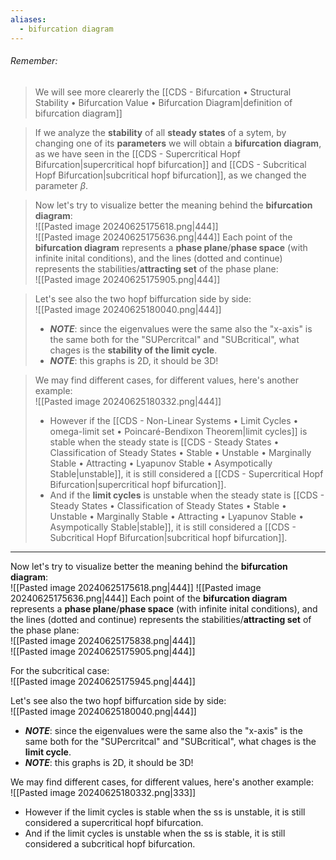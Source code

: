 ```yaml
---
aliases:
  - bifurcation diagram
---
```

###### *Remember*:

> We will see more clearerly the [[CDS - Bifurcation • Structural Stability • Bifurcation Value • Bifurcation Diagram|definition of bifurcation diagram]]

> If we analyze the **stability** of all **steady states** of a sytem, by changing one of its **parameters** we will obtain a **bifurcation diagram**, as we have seen in the [[CDS - Supercritical Hopf Bifurcation|supercritical hopf bifurcation]] and [[CDS - Subcritical Hopf Bifurcation|subcritical hopf bifurcation]], as we changed the parameter $\beta$.

> Now let's try to visualize better the meaning behind the **bifurcation diagram**:<br>![[Pasted image 20240625175618.png|444]]<br>![[Pasted image 20240625175636.png|444]]
> Each point of the **bifurcation diagram** represents a **phase plane**/**phase space** (with infinite inital conditions), and the lines (dotted and continue) represents the stabilities/**attracting set** of the phase plane:<br>![[Pasted image 20240625175905.png|444]]

> Let's see also the two hopf biffurcation side by side:<br>![[Pasted image 20240625180040.png|444]]
> - ***NOTE***: since the eigenvalues were the same also the "x-axis" is the same both for the "SUPercritcal" and "SUBcritical", what chages is the **stability of the limit cycle**.
> - ***NOTE***: this graphs is 2D, it should be 3D!

> We may find different cases, for different values, here's another example:<br>![[Pasted image 20240625180332.png|444]]
> - However if the [[CDS - Non-Linear Systems • Limit Cycles • omega-limit set • Poincaré-Bendixon Theorem|limit cycles]] is stable when the steady state is [[CDS - Steady States • Classification of Steady States • Stable • Unstable • Marginally Stable • Attracting • Lyapunov Stable • Asympotically Stable|unstable]], it is still considered a [[CDS - Supercritical Hopf Bifurcation|supercritical hopf bifurcation]].
> - And if the **limit cycles** is unstable when the steady state is [[CDS - Steady States • Classification of Steady States • Stable • Unstable • Marginally Stable • Attracting • Lyapunov Stable • Asympotically Stable|stable]], it is still considered a [[CDS - Subcritical Hopf Bifurcation|subcritical hopf bifurcation]].

----

Now let's try to visualize better the meaning behind the **bifurcation diagram**:<br>![[Pasted image 20240625175618.png|444]]
![[Pasted image 20240625175636.png|444]]
Each point of the **bifurcation diagram** represents a **phase plane**/**phase space** (with infinite inital conditions), and the lines (dotted and continue) represents the stabilities/**attracting set** of the phase plane:<br>![[Pasted image 20240625175838.png|444]]<br>![[Pasted image 20240625175905.png|444]]

For the subcritical case:<br>![[Pasted image 20240625175945.png|444]]

Let's see also the two hopf biffurcation side by side:<br>![[Pasted image 20240625180040.png|444]]
- ***NOTE***: since the eigenvalues were the same also the "x-axis" is the same both for the "SUPercritcal" and "SUBcritical", what chages is the **limit cycle**.
- ***NOTE***: this graphs is 2D, it should be 3D!

We may find different cases, for different values, here's another example:<br>![[Pasted image 20240625180332.png|333]]
- However if the limit cycles is stable when the ss is unstable, it is still considered a supercritical hopf bifurcation.
- And if the limit cycles is unstable when the ss is stable, it is still considered a subcritical hopf bifurcation.
